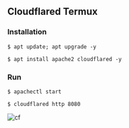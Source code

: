## Cloudflared Termux

### Installation
```
$ apt update; apt upgrade -y
```
```
$ apt install apache2 cloudflared -y
```

### Run
``` 
$ apachectl start
```
```
$ cloudflared http 8080
```


![cf](https://i.ibb.co/D93Kcmm/cloudflared.jpg)
